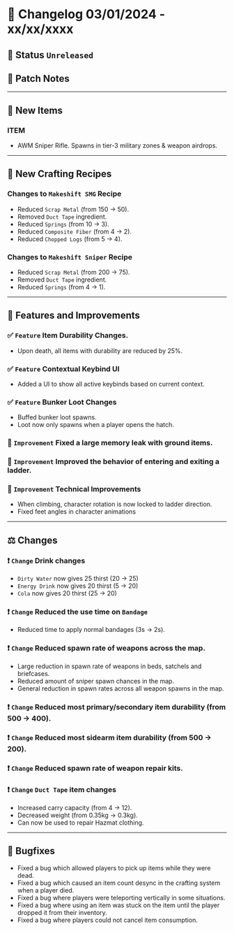 # :bookmark_tabs:  Changelog 03/01/2024 - xx/xx/xxxx

## :red_circle: Status `Unreleased`
<!-- ## :green_circle: Status `Released` -->

## :speech_balloon: Patch Notes

________

## :gun: New Items

### ITEM
- AWM Sniper Rifle. Spawns in tier-3 military zones & weapon airdrops.

________

## :thread: New Crafting Recipes

### Changes to `Makeshift SMG` Recipe
- Reduced `Scrap Metal` (from 150 -> 50).
- Removed `Duct Tape` ingredient.
- Reduced `Springs` (from 10 -> 3).
- Reduced `Composite Fiber` (from 4 -> 2).
- Reduced `Chopped Logs` (from 5 -> 4).

### Changes to `Makeshift Sniper` Recipe
- Reduced `Scrap Metal` (from 200 -> 75).
- Removed `Duct Tape` ingredient.
- Reduced `Springs` (from 4 -> 1).

________

## :loudspeaker: Features and Improvements

### :white_check_mark: `Feature` Item Durability Changes.
- Upon death, all items with durability are reduced by 25%.

### :white_check_mark: `Feature` Contextual Keybind UI
- Added a UI to show all active keybinds based on current context.

### :white_check_mark: `Feature` Bunker Loot Changes
- Buffed bunker loot spawns.
- Loot now only spawns when a player opens the hatch.

### :arrow_up_small: `Improvement` Fixed a large memory leak with ground items.

### :arrow_up_small: `Improvement` Improved the behavior of entering and exiting a ladder.

### :arrow_up_small: `Improvement` Technical Improvements
- When climbing, character rotation is now locked to ladder direction.
- Fixed feet angles in character animations

________

## :balance_scale: Changes

### :exclamation: `Change` Drink changes
- `Dirty Water` now gives 25 thirst (20 -> 25)
- `Energy Drink` now gives 20 thirst (5 -> 20)
- `Cola` now gives 20 thirst (25 -> 20)

### :exclamation: `Change` Reduced the use time on `Bandage`
- Reduced time to apply normal bandages (3s -> 2s).

### :exclamation: `Change` Reduced spawn rate of weapons across the map.
- Large reduction in spawn rate of weapons in beds, satchels and briefcases.
- Reduced amount of sniper spawn chances in the map.
- General reduction in spawn rates across all weapon spawns in the map.

### :exclamation: `Change` Reduced most primary/secondary item durability (from 500 -> 400).

### :exclamation: `Change` Reduced most sidearm item durability (from 500 -> 200).

### :exclamation: `Change` Reduced spawn rate of weapon repair kits.

### :exclamation: `Change` `Duct Tape` item changes
- Increased carry capacity (from 4 -> 12).
- Decreased weight (from 0.35kg -> 0.3kg).
- Can now be used to repair Hazmat clothing.
  
________

## :bug: Bugfixes
- Fixed a bug which allowed players to pick up items while they were dead.
- Fixed a bug which caused an item count desync in the crafting system when a player died.
- Fixed a bug where players were teleporting vertically in some situations.
- Fixed a bug where using an item was stuck on the item until the player dropped it from their inventory.
- Fixed a bug where players could not cancel item consumption.
